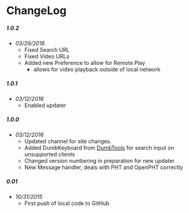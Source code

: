 # ChangeLog

##### 1.0.2
- _03/29/2016_
  - Fixed Search URL
  - Fixed Video URLs
  - Added new Preference to allow for Remote Play
    - allows for video playback outside of local network

##### 1.0.1
- _03/12/2016_
  - Enabled updater

##### 1.0.0
- _03/12/2016_
  - Updated channel for site changes.
  - Added DumbKeyboard from [DumbTools](https://github.com/coryo/DumbTools-for-Plex) for search input on unsupported clients
  - Changed version numbering in preparation for new updater
  - New Message handler, deals with PHT and OpenPHT correctly

##### 0.01
- _10/31/2015_
  - First push of local code to GitHub

